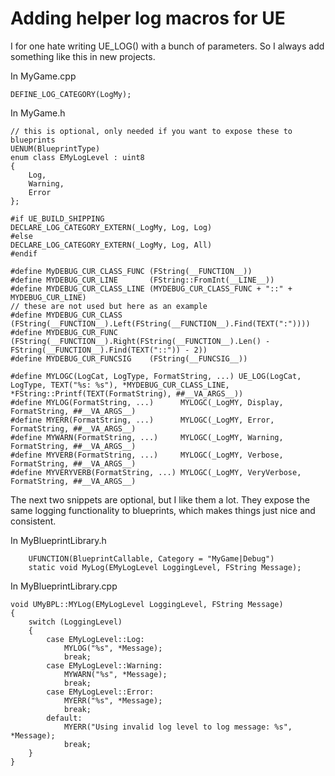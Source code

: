 # Adding helper log macros for UE

I for one hate writing UE_LOG() with a bunch of parameters. So I always add something like this in new projects.

In MyGame.cpp
```
DEFINE_LOG_CATEGORY(LogMy);
```

In MyGame.h
```
// this is optional, only needed if you want to expose these to blueprints
UENUM(BlueprintType)
enum class EMyLogLevel : uint8
{
	Log,
	Warning,
	Error
};

#if UE_BUILD_SHIPPING
DECLARE_LOG_CATEGORY_EXTERN(_LogMy, Log, Log)
#else
DECLARE_LOG_CATEGORY_EXTERN(_LogMy, Log, All)
#endif

#define MyDEBUG_CUR_CLASS_FUNC (FString(__FUNCTION__))
#define MYDEBUG_CUR_LINE       (FString::FromInt(__LINE__))
#define MYDEBUG_CUR_CLASS_LINE (MYDEBUG_CUR_CLASS_FUNC + "::" + MYDEBUG_CUR_LINE)
// these are not used but here as an example
#define MYDEBUG_CUR_CLASS      (FString(__FUNCTION__).Left(FString(__FUNCTION__).Find(TEXT(":")))) 
#define MYDEBUG_CUR_FUNC       (FString(__FUNCTION__).Right(FString(__FUNCTION__).Len() - FString(__FUNCTION__).Find(TEXT("::")) - 2))
#define MYDEBUG_CUR_FUNCSIG    (FString(__FUNCSIG__))

#define MYLOGC(LogCat, LogType, FormatString, ...) UE_LOG(LogCat, LogType, TEXT("%s: %s"), *MYDEBUG_CUR_CLASS_LINE, *FString::Printf(TEXT(FormatString), ##__VA_ARGS__))
#define MYLOG(FormatString, ...)      MYLOGC(_LogMY, Display, FormatString, ##__VA_ARGS__)
#define MYERR(FormatString, ...)      MYLOGC(_LogMY, Error, FormatString, ##__VA_ARGS__)
#define MYWARN(FormatString, ...)     MYLOGC(_LogMY, Warning, FormatString, ##__VA_ARGS__)
#define MYVERB(FormatString, ...)     MYLOGC(_LogMY, Verbose, FormatString, ##__VA_ARGS__)
#define MYVERYVERB(FormatString, ...) MYLOGC(_LogMY, VeryVerbose, FormatString, ##__VA_ARGS__)
```

The next two snippets are optional, but I like them a lot. They expose the same logging functionality to blueprints, which makes things just nice and consistent.

In MyBlueprintLibrary.h
```
	UFUNCTION(BlueprintCallable, Category = "MyGame|Debug")
	static void MyLog(EMyLogLevel LoggingLevel, FString Message);
```

In MyBlueprintLibrary.cpp
```
void UMyBPL::MYLog(EMyLogLevel LoggingLevel, FString Message)
{
	switch (LoggingLevel)
	{
		case EMyLogLevel::Log:
			MYLOG("%s", *Message);
			break;
		case EMyLogLevel::Warning:
			MYWARN("%s", *Message);
			break;
		case EMyLogLevel::Error:
			MYERR("%s", *Message);
			break;
		default:
			MYERR("Using invalid log level to log message: %s", *Message);
			break;
	}
}
```